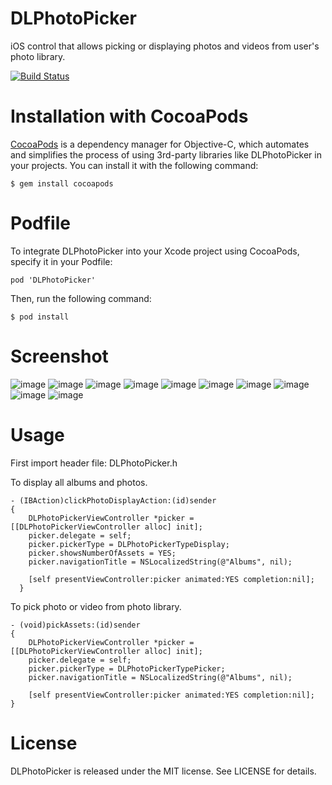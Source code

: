 # DLPhotoPicker
iOS control that allows picking or displaying photos and videos from user's photo library.

[![Build Status](https://travis-ci.org/darling0825/DLPhotoPicker.svg?branch=master)](https://travis-ci.org/darling0825/DLPhotoPicker)

# Installation with CocoaPods
[CocoaPods](http://cocoapods.org) is a dependency manager for Objective-C, which automates and simplifies the process of using 3rd-party libraries like DLPhotoPicker in your projects.  You can install it with the following command:

```
$ gem install cocoapods
```

# Podfile
To integrate DLPhotoPicker into your Xcode project using CocoaPods, specify it in your Podfile:

```
pod 'DLPhotoPicker'
```

Then, run the following command:
```
$ pod install
```
# Screenshot
![image](https://github.com/darling0825/DLPhotoPicker/blob/master/Screenshot/01.PNG)
![image](https://github.com/darling0825/DLPhotoPicker/blob/master/Screenshot/02.PNG)
![image](https://github.com/darling0825/DLPhotoPicker/blob/master/Screenshot/03.PNG)
![image](https://github.com/darling0825/DLPhotoPicker/blob/master/Screenshot/04.PNG)
![image](https://github.com/darling0825/DLPhotoPicker/blob/master/Screenshot/05.PNG)
![image](https://github.com/darling0825/DLPhotoPicker/blob/master/Screenshot/06.PNG)
![image](https://github.com/darling0825/DLPhotoPicker/blob/master/Screenshot/07.PNG)
![image](https://github.com/darling0825/DLPhotoPicker/blob/master/Screenshot/08.PNG)
![image](https://github.com/darling0825/DLPhotoPicker/blob/master/Screenshot/09.PNG)
![image](https://github.com/darling0825/DLPhotoPicker/blob/master/Screenshot/10.PNG)


# Usage

First import header file: DLPhotoPicker.h

To display all albums and photos.
```
- (IBAction)clickPhotoDisplayAction:(id)sender 
{
    DLPhotoPickerViewController *picker = [[DLPhotoPickerViewController alloc] init];
    picker.delegate = self;
    picker.pickerType = DLPhotoPickerTypeDisplay;
    picker.showsNumberOfAssets = YES;
    picker.navigationTitle = NSLocalizedString(@"Albums", nil);
    
    [self presentViewController:picker animated:YES completion:nil];
  }
```

To pick photo or video from photo library.
```
- (void)pickAssets:(id)sender
{
    DLPhotoPickerViewController *picker = [[DLPhotoPickerViewController alloc] init];
    picker.delegate = self;
    picker.pickerType = DLPhotoPickerTypePicker;
    picker.navigationTitle = NSLocalizedString(@"Albums", nil);
    
    [self presentViewController:picker animated:YES completion:nil];
}
```
# License
DLPhotoPicker is released under the MIT license. See LICENSE for details.
